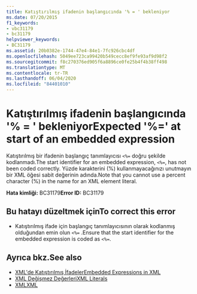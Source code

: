 ```yaml
---
title: Katıştırılmış ifadenin başlangıcında '% = ' bekleniyor
ms.date: 07/20/2015
f1_keywords:
- vbc31179
- bc31179
helpviewer_keywords:
- BC31179
ms.assetid: 20b0382e-1744-47e4-84e1-7fc926cbc4df
ms.openlocfilehash: 5049ee723ca99420b549cecc8ef9fe93af9d98f2
ms.sourcegitcommit: f8c270376ed905f6a8896ce0fe25b4f4b38ff498
ms.translationtype: MT
ms.contentlocale: tr-TR
ms.lasthandoff: 06/04/2020
ms.locfileid: "84401010"
---
```

# <a name="expected--at-start-of-an-embedded-expression"></a><span data-ttu-id="ea276-102">Katıştırılmış ifadenin başlangıcında '% = ' bekleniyor</span><span class="sxs-lookup"><span data-stu-id="ea276-102">Expected '%=' at start of an embedded expression</span></span>
<span data-ttu-id="ea276-103">Katıştırılmış bir ifadenin başlangıç tanımlayıcısı `<%=` doğru şekilde kodlanmadı.</span><span class="sxs-lookup"><span data-stu-id="ea276-103">The start identifier for an embedded expression, `<%=`, has not been coded correctly.</span></span> <span data-ttu-id="ea276-104">Yüzde karakterini (%) kullanmayacağınızı unutmayın bir XML öğesi sabit değerinin adında.</span><span class="sxs-lookup"><span data-stu-id="ea276-104">Note that you cannot use a percent character (%) in the name for an XML element literal.</span></span>  
  
 <span data-ttu-id="ea276-105">**Hata kimliği:** BC31179</span><span class="sxs-lookup"><span data-stu-id="ea276-105">**Error ID:** BC31179</span></span>  
  
## <a name="to-correct-this-error"></a><span data-ttu-id="ea276-106">Bu hatayı düzeltmek için</span><span class="sxs-lookup"><span data-stu-id="ea276-106">To correct this error</span></span>  
  
- <span data-ttu-id="ea276-107">Katıştırılmış ifade için başlangıç tanımlayıcısının olarak kodlanmış olduğundan emin olun `<%=` .</span><span class="sxs-lookup"><span data-stu-id="ea276-107">Ensure that the start identifier for the embedded expression is coded as `<%=`.</span></span>  
  
## <a name="see-also"></a><span data-ttu-id="ea276-108">Ayrıca bkz.</span><span class="sxs-lookup"><span data-stu-id="ea276-108">See also</span></span>

- [<span data-ttu-id="ea276-109">XML'de Katıştırılmış İfadeler</span><span class="sxs-lookup"><span data-stu-id="ea276-109">Embedded Expressions in XML</span></span>](../programming-guide/language-features/xml/embedded-expressions-in-xml.md)
- [<span data-ttu-id="ea276-110">XML Değişmez Değerleri</span><span class="sxs-lookup"><span data-stu-id="ea276-110">XML Literals</span></span>](../language-reference/xml-literals/index.md)
- [<span data-ttu-id="ea276-111">XML</span><span class="sxs-lookup"><span data-stu-id="ea276-111">XML</span></span>](../programming-guide/language-features/xml/index.md)
